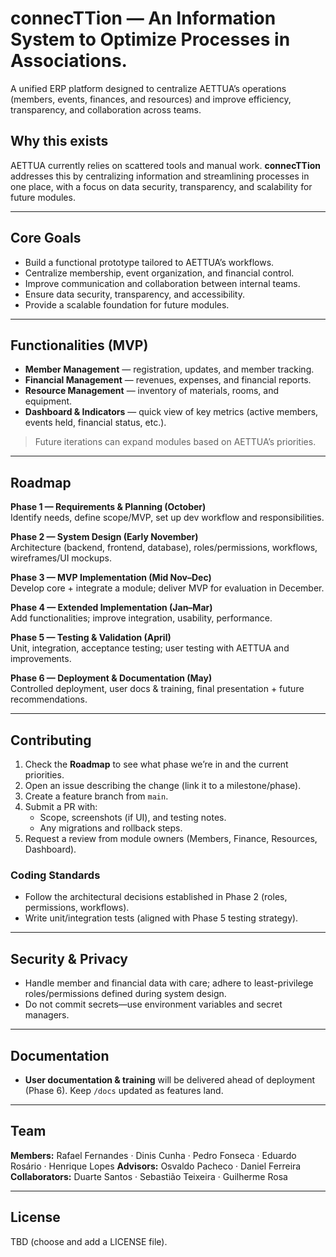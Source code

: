 # connecTTion — An Information System to Optimize Processes in Associations.

A unified ERP platform designed to centralize AETTUA’s operations (members, events, finances, and resources) and improve efficiency, transparency, and collaboration across teams.

## Why this exists

AETTUA currently relies on scattered tools and manual work. **connecTTion** addresses this by centralizing information and streamlining processes in one place, with a focus on data security, transparency, and scalability for future modules.

---

## Core Goals

- Build a functional prototype tailored to AETTUA’s workflows.
- Centralize membership, event organization, and financial control.
- Improve communication and collaboration between internal teams.
- Ensure data security, transparency, and accessibility.
- Provide a scalable foundation for future modules.

---

## Functionalities (MVP)

- **Member Management** — registration, updates, and member tracking.
- **Financial Management** — revenues, expenses, and financial reports.
- **Resource Management** — inventory of materials, rooms, and equipment.
- **Dashboard & Indicators** — quick view of key metrics (active members, events held, financial status, etc.).

> Future iterations can expand modules based on AETTUA’s priorities.

---

## Roadmap

**Phase 1 — Requirements & Planning (October)**  
Identify needs, define scope/MVP, set up dev workflow and responsibilities.

**Phase 2 — System Design (Early November)**  
Architecture (backend, frontend, database), roles/permissions, workflows, wireframes/UI mockups.

**Phase 3 — MVP Implementation (Mid Nov–Dec)**  
Develop core + integrate a module; deliver MVP for evaluation in December.

**Phase 4 — Extended Implementation (Jan–Mar)**  
Add functionalities; improve integration, usability, performance.

**Phase 5 — Testing & Validation (April)**  
Unit, integration, acceptance testing; user testing with AETTUA and improvements.

**Phase 6 — Deployment & Documentation (May)**  
Controlled deployment, user docs & training, final presentation + future recommendations.

---

## Contributing

1. Check the **Roadmap** to see what phase we’re in and the current priorities.
2. Open an issue describing the change (link it to a milestone/phase).
3. Create a feature branch from `main`.
4. Submit a PR with:
   - Scope, screenshots (if UI), and testing notes.
   - Any migrations and rollback steps.
5. Request a review from module owners (Members, Finance, Resources, Dashboard).

### Coding Standards

- Follow the architectural decisions established in Phase 2 (roles, permissions, workflows).
- Write unit/integration tests (aligned with Phase 5 testing strategy).

---

## Security & Privacy

- Handle member and financial data with care; adhere to least-privilege roles/permissions defined during system design.
- Do not commit secrets—use environment variables and secret managers.

---

## Documentation

- **User documentation & training** will be delivered ahead of deployment (Phase 6). Keep `/docs` updated as features land.

---

## Team
**Members:** Rafael Fernandes · Dinis Cunha · Pedro Fonseca · Eduardo Rosário · Henrique Lopes
**Advisors:** Osvaldo Pacheco · Daniel Ferreira  
**Collaborators:** Duarte Santos · Sebastião Teixeira · Guilherme Rosa

---

## License

TBD (choose and add a LICENSE file).
